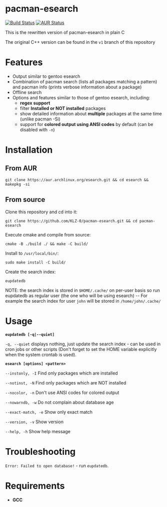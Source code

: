 # pacman-esearch

[![Build Status](https://travis-ci.org/KLZ-0/pacman-esearch.svg?branch=master)](https://travis-ci.org/KLZ-0/pacman-esearch)
[![AUR Status](https://img.shields.io/badge/AUR-v2.1.7-blue.svg)](https://aur.archlinux.org/packages/esearch/)

This is the rewritten version of pacman-esearch in plain C

The original C++ version can be found in the `v1` branch of this repository

# Features

- Output similar to gentoo esearch
- Combination of pacman search (lists all packages matching a pattern) and pacman info (prints verbose information about a package)
- Offline search
- Options and features similar to those of gentoo esearch, including:
  - **regex support**
  - filter **Installed or NOT installed** packages
  - show detailed information about **multiple** packages at the same time (unlike pacman -Si)
  - support for **colored output using ANSI codes** by default (can be disabled with `-n`)

# Installation

## From AUR

`git clone https://aur.archlinux.org/esearch.git && cd esearch && makepkg -si`

## From source

Clone this repository and cd into it:

`git clone https://github.com/KLZ-0/pacman-esearch.git && cd pacman-esearch`


Execute cmake and compile from source:

`cmake -B ./build ./ && make -C build/`

Install to `/usr/local/bin/`:

`sudo make install -C build/`

Create the search index:

`eupdatedb`

NOTE: the search index is stored in `$HOME/.cache/` on per-user basis so run eupdatedb as regular user (the one who will be using esearch) -- For example the search index for user `john` will be stored in `/home/john/.cache/`

# Usage

**`eupdatedb [-q|--quiet]`**

`-q, --quiet`     displays nothing, just update the search index - can be used in cron jobs or other scripts (Don't forget to set the HOME variable explicitly when the system crontab is used).


**`esearch [options] <pattern>`**

`--instonly, -I` Find only packages which are installed

`--notinst, -N` Find only packages which are NOT installed

`--nocolor, -n` Don't use ANSI codes for colored output

`--nowarndb, -w` Do not complain about database age

`--exact-match, -e` Show only exact match

`--version, -v` Show version

`--help, -h` Show help message

# Troubleshooting

`Error: Failed to open database!` - run `eupdatedb`.

# Requirements
- **GCC**
